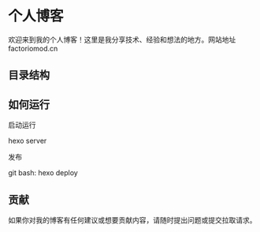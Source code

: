 # 个人博客

欢迎来到我的个人博客！这里是我分享技术、经验和想法的地方。网站地址 factoriomod.cn

## 目录结构

## 如何运行

启动运行

hexo server

发布

git bash: hexo deploy

## 贡献

如果你对我的博客有任何建议或想要贡献内容，请随时提出问题或提交拉取请求。
